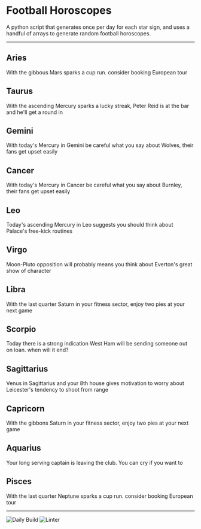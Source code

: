 # Football Horoscopes

A python script that generates once per day for each star sign, and uses a handful of arrays to generate random football horoscopes.

---

<!-- horoscopes_item starts -->
<h2>Aries</h2><p>With the gibbous Mars sparks a cup run. consider booking European tour</p><h2>Taurus</h2><p>With the ascending Mercury sparks a lucky streak, Peter Reid is at the bar and he'll get a round in</p><h2>Gemini</h2><p>With today's Mercury in Gemini be careful what you say about Wolves, their fans get upset easily</p><h2>Cancer</h2><p>With today's Mercury in Cancer be careful what you say about Burnley, their fans get upset easily</p><h2>Leo</h2><p>Today's ascending Mercury in Leo suggests you should think about Palace's free-kick routines</p><h2>Virgo</h2><p>Moon-Pluto opposition will probably means you think about Everton's great show of character</p><h2>Libra</h2><p>With the last quarter Saturn in your fitness sector, enjoy two pies at your next game</p><h2>Scorpio</h2><p>Today there is a strong indication West Ham will be sending someone out on loan. when will it end?</p><h2>Sagittarius</h2><p>Venus in Sagittarius and your 8th house gives motivation to worry about Leicester's tendency to shoot from range</p><h2>Capricorn</h2><p>With the gibbons Saturn in your fitness sector, enjoy two pies at your next game</p><h2>Aquarius</h2><p>Your long serving captain is leaving the club. You can cry if you want to</p><h2>Pisces</h2><p>With the last quarter Neptune sparks a cup run. consider booking European tour</p>
<!-- horoscopes_item ends -->

---

![Daily Build](https://github.com/MatBenfield/horofootball.thechels.uk/workflows/Daily%20Build/badge.svg) ![Linter](https://github.com/MatBenfield/horofootball.thechels.uk/workflows/Linter/badge.svg)
